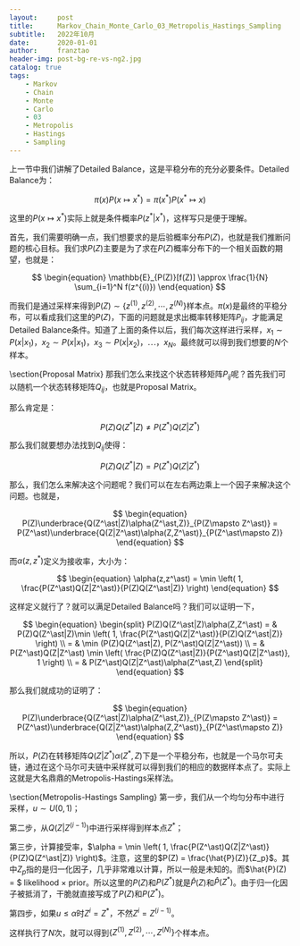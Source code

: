 ```yaml
---
layout:     post
title:      Markov_Chain_Monte_Carlo_03_Metropolis_Hastings_Sampling
subtitle:   2022年10月
date:       2020-01-01
author:     franztao
header-img: post-bg-re-vs-ng2.jpg
catalog: true
tags:
    - Markov
    - Chain
    - Monte
    - Carlo
    - 03
    - Metropolis
    - Hastings
    - Sampling
---
```


    

上一节中我们讲解了Detailed Balance，这是平稳分布的充分必要条件。Detailed Balance为：

$$
\begin{equation}
    \pi(x)P(x\mapsto x^\ast) = \pi(x^\ast)P(x^\ast \mapsto x)
\end{equation}
$$

这里的$P(x\mapsto x^\ast)$实际上就是条件概率$P(z^\ast|x^\ast)$，这样写只是便于理解。

首先，我们需要明确一点，我们想要求的是后验概率分布$P(Z)$，也就是我们推断问题的核心目标。我们求$P(Z)$主要是为了求在$P(Z)$概率分布下的一个相关函数的期望，也就是：

$$
\begin{equation}
    \mathbb{E}_{P(Z)}[f(Z)] \approx \frac{1}{N} \sum_{i=1}^N f(z^{(i)})
\end{equation}
$$

而我们是通过采样来得到$P(Z) \sim \{ z^{(1)},z^{(2)},\cdots, z^{(N)} \}$样本点。$\pi(x)$是最终的平稳分布，可以看成我们这里的$P(Z)$，下面的问题就是求出概率转移矩阵$P_{ij}$，才能满足Detailed Balance条件。知道了上面的条件以后，我们每次这样进行采样，$x_1\sim P(x|x_1)$，$x_2\sim P(x|x_1)$，$x_3\sim P(x|x_2)$，$\cdots$，$x_N$。最终就可以得到我们想要的$N$个样本。

\section{Proposal Matrix}
那我们怎么来找这个状态转移矩阵$P_{ij}$呢？首先我们可以随机一个状态转移矩阵$Q_{ij}$，也就是Proposal Matrix。

那么肯定是：

$$
\begin{equation}
    P(Z)Q(Z^\ast|Z)  \neq P(Z^\ast)Q(Z|Z^\ast)
\end{equation}
$$

那么我们就要想办法找到$Q_{ij}$使得：

$$
\begin{equation}
    P(Z)Q(Z^\ast|Z)  = P(Z^\ast)Q(Z|Z^\ast)
\end{equation}
$$

那么，我们怎么来解决这个问题呢？我们可以在左右两边乘上一个因子来解决这个问题。也就是，

$$
\begin{equation}
    P(Z)\underbrace{Q(Z^\ast|Z)\alpha(Z^\ast,Z)}_{P(Z\mapsto Z^\ast)}  = P(Z^\ast)\underbrace{Q(Z|Z^\ast)\alpha(Z,Z^\ast)}_{P(Z^\ast\mapsto Z)}
\end{equation}
$$

而$\alpha(z,z^\ast)$定义为接收率，大小为：

$$
\begin{equation}
    \alpha(z,z^\ast) 
    = \min \left( 1, \frac{P(Z^\ast)Q(Z|Z^\ast)}{P(Z)Q(Z^\ast|Z)}  \right)
\end{equation}
$$

这样定义就行了？就可以满足Detailed Balance吗？我们可以证明一下，

$$
\begin{equation}
    \begin{split}
        P(Z)Q(Z^\ast|Z)\alpha(Z,Z^\ast) 
        = & P(Z)Q(Z^\ast|Z)\min \left( 1, \frac{P(Z^\ast)Q(Z|Z^\ast)}{P(Z)Q(Z^\ast|Z)}  \right) \\
        = & \min (P(Z)Q(Z^\ast|Z), P(Z^\ast)Q(Z|Z^\ast)) \\
        = & P(Z^\ast)Q(Z|Z^\ast) \min \left( \frac{P(Z)Q(Z^\ast|Z)}{P(Z^\ast)Q(Z|Z^\ast)}, 1 \right) \\
        = & P(Z^\ast)Q(Z|Z^\ast)\alpha(Z^\ast,Z) 
    \end{split}
\end{equation}
$$

那么我们就成功的证明了：

$$
\begin{equation}
    P(Z)\underbrace{Q(Z^\ast|Z)\alpha(Z^\ast,Z)}_{P(Z\mapsto Z^\ast)}  = P(Z^\ast)\underbrace{Q(Z|Z^\ast)\alpha(Z,Z^\ast)}_{P(Z^\ast\mapsto Z)}
\end{equation}
$$

所以，$P(Z)$在转移矩阵$Q(Z|Z^\ast)\alpha(Z^\ast,Z)$下是一个平稳分布，也就是一个马尔可夫链，通过在这个马尔可夫链中采样就可以得到我们的相应的数据样本点了。实际上这就是大名鼎鼎的Metropolis-Hastings采样法。

\section{Metropolis-Hastings Sampling}
第一步，我们从一个均匀分布中进行采样，$u\sim U(0,1)$；

第二步，从$Q(Z|Z^{(i-1)})$中进行采样得到样本点$Z^\ast$；

第三步，计算接受率，$\alpha = \min \left( 1, \frac{P(Z^\ast)Q(Z|Z^\ast)}{P(Z)Q(Z^\ast|Z)}  \right)$。注意，这里的$P(Z) = \frac{\hat{P}(Z)}{Z_p}$。其中$Z_p$指的是归一化因子，几乎非常难以计算，所以一般是未知的。而$\hat{P}(Z) = $ likelihood $\times$ prior。所以这里的$P(Z)$和$P(Z^\ast)$就是$\hat{P}(Z)$和$\hat{P}(Z^\ast)$。由于归一化因子被抵消了，干脆就直接写成了$P(Z)$和$P(Z^\ast)$。

第四步，如果$u \leq \alpha$时$Z^{i} = Z^\ast$，不然$Z^{i} = Z^{(i-1)}$。

这样执行了$N$次，就可以得到$\{ Z^{(1)},Z^{(2)},\cdots,Z^{(N)} \}$个样本点。

